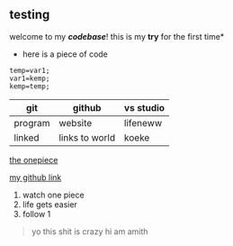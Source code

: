 ## testing
welcome to my __*codebase*__!
this is my __try__ for the first time\*
- here is a piece of code
```
temp=var1;
var1=kemp;
kemp=temp;
```
git|github|vs studio
----|----|---
program|website|lifeneww
linked|links to world|koeke

[the onepiece](https://wallpapers.com/images/hd/luffy-1920-x-1920-picture-ee9gghzfh6x5rq4k.jpg)

[my github link](https://github.com/voiwpro/skills-introduction-to-github/blob/main/README.md)

1. watch one piece
2. life gets easier
3. follow 1

> yo
 > this shit
  > is crazy
>hi am amith
